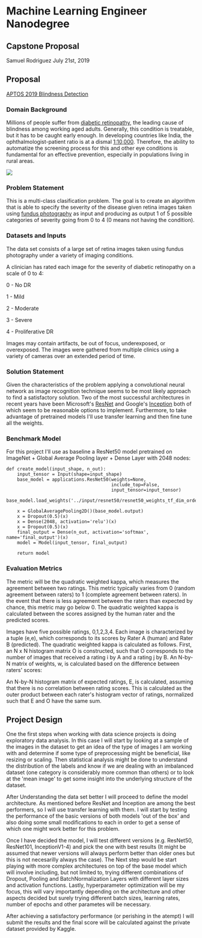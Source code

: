 # Machine Learning Engineer Nanodegree
## Capstone Proposal
Samuel Rodriguez
July 21st, 2019
## Proposal
[APTOS 2019 Blindness Detection](https://www.kaggle.com/c/aptos2019-blindness-detection)
### Domain Background
Millions of people suffer from [diabetic retinopathy](https://nei.nih.gov/health/diabetic/retinopathy), the leading cause of blindness among working aged adults. Generally, this condition is treatable, but it has to be caught early enough. In developing countries like India, the ophthalmologist-patient ratio is at a dismal [1:10,000](https://www.sankaranethralaya.org/a-step-towards-combating-blindness-in-rural-areas.html). Therefore, the ability to automatize the screening process for this and other eye conditions is fundamental for an effective prevention, especially in populations living in rural areas.

<img src='http://cceyemd.com/wp-content/uploads/2017/08/5_stages.png'>

### Problem Statement
This is a multi-class clasification problem. The goal is to create an algorithm that is able to specify the severity of the disease given retina images taken using [fundus photography](https://en.wikipedia.org/wiki/Fundus_photography) as input and producing as output 1 of 5 possible categories of severity going from 0 to 4 (0 means not having the condition).


### Datasets and Inputs

The data set consists of a large set of retina images taken using fundus photography under a variety of imaging conditions.

A clinician has rated each image for the severity of diabetic retinopathy on a scale of 0 to 4:

0 - No DR

1 - Mild

2 - Moderate

3 - Severe

4 - Proliferative DR

Images may contain artifacts, be out of focus, underexposed, or overexposed. The images were gathered from multiple clinics using a variety of cameras over an extended period of time.

### Solution Statement

Given the characteristics of the problem applying a convolutional neural network as image recognition technique seems to be most likely approach to find a satisfactory solution. Two of the most successful architectures in recent years have been Microsoft's [ResNet](https://arxiv.org/abs/1512.03385) and Google's [Inception](https://arxiv.org/abs/1409.4842) both of which seem to be reasonable options to implement. Furthermore, to take advantage of pretrained models I'll use transfer learning and then fine tune all the weights.

### Benchmark Model

For this project I'll use as baseline a ResNet50 model pretrained on ImageNet +  Global Average Pooling layer + Dense Layer with 2048 nodes:
```
def create_model(input_shape, n_out):
    input_tensor = Input(shape=input_shape)
    base_model = applications.ResNet50(weights=None, 
                                       include_top=False,
                                       input_tensor=input_tensor)
    base_model.load_weights('../input/resnet50/resnet50_weights_tf_dim_ordering_tf_kernels_notop.h5')

    x = GlobalAveragePooling2D()(base_model.output)
    x = Dropout(0.5)(x)
    x = Dense(2048, activation='relu')(x)
    x = Dropout(0.5)(x)
    final_output = Dense(n_out, activation='softmax', name='final_output')(x)
    model = Model(input_tensor, final_output)
    
    return model
``` 
### Evaluation Metrics

The metric will be the quadratic weighted kappa, which measures the agreement between two ratings. This metric typically varies from 0 (random agreement between raters) to 1 (complete agreement between raters). In the event that there is less agreement between the raters than expected by chance, this metric may go below 0. The quadratic weighted kappa is calculated between the scores assigned by the human rater and the predicted scores.

Images have five possible ratings, 0,1,2,3,4. Each image is characterized by a tuple (e,e), which corresponds to its scores by Rater A (human) and Rater B (predicted).  The quadratic weighted kappa is calculated as follows. First, an N x N histogram matrix O is constructed, such that O corresponds to the number of images that received a rating i by A and a rating j by B. An N-by-N matrix of weights, w, is calculated based on the difference between raters' scores:

An N-by-N histogram matrix of expected ratings, E, is calculated, assuming that there is no correlation between rating scores.  This is calculated as the outer product between each rater's histogram vector of ratings, normalized such that E and O have the same sum.

## Project Design

One the first steps when working with data science projects is doing exploratory data analysis. In this case I will start by looking at a sample of the images in the dataset to get an idea of the type of images I am working with and determine if some type of preprocessing might be beneficial, like resizing or scaling. Then statistical analysis might be done to understand the distribution of the labels and know if we are dealing with an imbalanced dataset (one category is considerably more common than others) or to look at the 'mean image' to get some insight into the underlying structure of the dataset. 

After Understanding the data set better I will proceed to define the model architecture. As mentioned before ResNet and Inception are among the best performers, so I will use transfer learning with them. I will start by testing the performance of the basic versions of both models 'out of the box' and also doing some small modifications to each in order to get a sense of which one might work better for this problem. 

Once I have decided the model, I will test different versions (e.g. ResNet50, ResNet101, InceptionV1-4) and pick the one with best results (It might be assumed that newer versions will always perform better than older ones but this is not necesarilly always the case). The Next step would be start playing with more complex architectures on top of the base model which will involve including, but not limited to, trying different combinations of Dropout, Pooling and BatchNormalization Layers with different layer sizes and activation functions. Lastly, hyperparameter optimization will be my focus, this will vary importantly depending on the architecture and other aspects decided but surely trying different batch sizes, learning rates, number of epochs and other parametes will be necessary.

After achieving a satisfactory performance (or perishing in the atempt) I will submit the results and the final score will be calculated against the private dataset provided by Kaggle.


